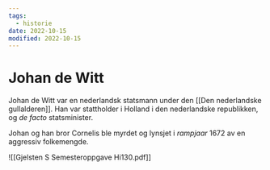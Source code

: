 ```yaml
---
tags:
  - historie
date: 2022-10-15
modified: 2022-10-15
---
```

# Johan de Witt
Johan de Witt var en nederlandsk statsmann under den [[Den nederlandske gullalderen]]. Han var stattholder i Holland i den nederlandske republikken, og *de facto* statsminister.

Johan og han bror Cornelis ble myrdet og lynsjet i *rampjaar* 1672 av en aggressiv folkemengde.

![[Gjelsten S Semesteroppgave Hi130.pdf]]
